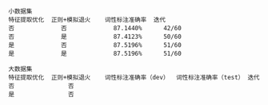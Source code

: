     小数据集
    特征提取优化  正则+模拟退火    词性标注准确率  迭代
    否             否             87.1440%      42/60
    否             是             87.4123%      50/60
    是             否             87.5196%      51/60
    是             是             87.5196%      51/60
    
    大数据集
    特征提取优化  正则+模拟退火    词性标注准确率（dev）  词性标注准确率（test） 迭代
    否               否
    是               否
